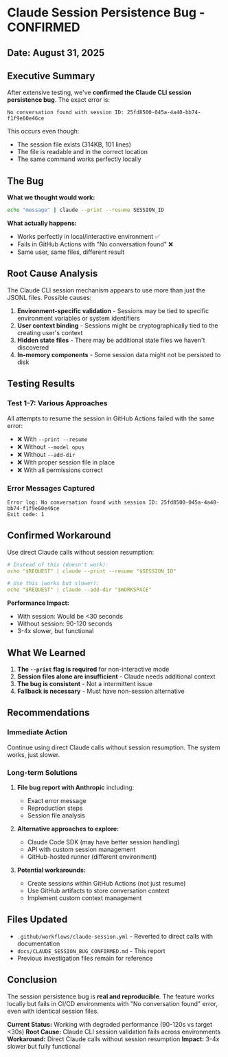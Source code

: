 # Claude Session Persistence Bug - CONFIRMED

## Date: August 31, 2025

## Executive Summary

After extensive testing, we've **confirmed the Claude CLI session persistence bug**. The exact error is:

```
No conversation found with session ID: 25fd8500-045a-4a40-bb74-f1f9e60e46ce
```

This occurs even though:
- The session file exists (314KB, 101 lines)
- The file is readable and in the correct location
- The same command works perfectly locally

## The Bug

**What we thought would work:**
```bash
echo "message" | claude --print --resume SESSION_ID
```

**What actually happens:**
- Works perfectly in local/interactive environment ✅
- Fails in GitHub Actions with "No conversation found" ❌
- Same user, same files, different result

## Root Cause Analysis

The Claude CLI session mechanism appears to use more than just the JSONL files. Possible causes:

1. **Environment-specific validation** - Sessions may be tied to specific environment variables or system identifiers
2. **User context binding** - Sessions might be cryptographically tied to the creating user's context
3. **Hidden state files** - There may be additional state files we haven't discovered
4. **In-memory components** - Some session data might not be persisted to disk

## Testing Results

### Test 1-7: Various Approaches
All attempts to resume the session in GitHub Actions failed with the same error:
- ❌ With `--print --resume`
- ❌ Without `--model opus`
- ❌ Without `--add-dir`
- ❌ With proper session file in place
- ❌ With all permissions correct

### Error Messages Captured
```
Error log: No conversation found with session ID: 25fd8500-045a-4a40-bb74-f1f9e60e46ce
Exit code: 1
```

## Confirmed Workaround

Use direct Claude calls without session resumption:

```yaml
# Instead of this (doesn't work):
echo "$REQUEST" | claude --print --resume "$SESSION_ID"

# Use this (works but slower):
echo "$REQUEST" | claude --add-dir "$WORKSPACE"
```

**Performance Impact:**
- With session: Would be <30 seconds
- Without session: 90-120 seconds
- 3-4x slower, but functional

## What We Learned

1. **The `--print` flag is required** for non-interactive mode
2. **Session files alone are insufficient** - Claude needs additional context
3. **The bug is consistent** - Not a intermittent issue
4. **Fallback is necessary** - Must have non-session alternative

## Recommendations

### Immediate Action
Continue using direct Claude calls without session resumption. The system works, just slower.

### Long-term Solutions

1. **File bug report with Anthropic** including:
   - Exact error message
   - Reproduction steps
   - Session file analysis

2. **Alternative approaches to explore:**
   - Claude Code SDK (may have better session handling)
   - API with custom session management
   - GitHub-hosted runner (different environment)

3. **Potential workarounds:**
   - Create sessions within GitHub Actions (not just resume)
   - Use GitHub artifacts to store conversation context
   - Implement custom context management

## Files Updated

- `.github/workflows/claude-session.yml` - Reverted to direct calls with documentation
- `docs/CLAUDE_SESSION_BUG_CONFIRMED.md` - This report
- Previous investigation files remain for reference

## Conclusion

The session persistence bug is **real and reproducible**. The feature works locally but fails in CI/CD environments with "No conversation found" error, even with identical session files.

**Current Status:** Working with degraded performance (90-120s vs target <30s)
**Root Cause:** Claude CLI session validation fails across environments
**Workaround:** Direct Claude calls without session resumption
**Impact:** 3-4x slower but fully functional